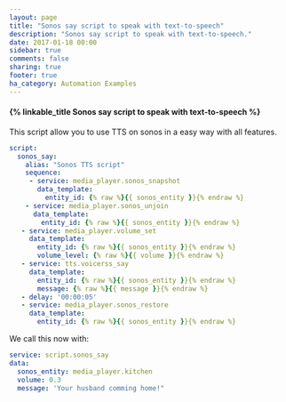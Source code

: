 ```yaml
---
layout: page
title: "Sonos say script to speak with text-to-speech"
description: "Sonos say script to speak with text-to-speech."
date: 2017-01-18 00:00
sidebar: true
comments: false
sharing: true
footer: true
ha_category: Automation Examples
---
```


#### {% linkable_title Sonos say script to speak with text-to-speech %}

This script allow you to use TTS on sonos in a easy way with all features.

```yaml
script:
  sonos_say:
    alias: "Sonos TTS script"
    sequence:
     - service: media_player.sonos_snapshot
       data_template:
         entity_id: {% raw %}{{ sonos_entity }}{% endraw %}
    - service: media_player.sonos_unjoin
      data_template:
        entity_id: {% raw %}{{ sonos_entity }}{% endraw %}
   - service: media_player.volume_set
     data_template:
       entity_id: {% raw %}{{ sonos_entity }}{% endraw %}
       volume_level: {% raw %}{{ volume }}{% endraw %}
   - service: tts.voicerss_say
     data_template:
       entity_id: {% raw %}{{ sonos_entity }}{% endraw %}
       message: {% raw %}{{ message }}{% endraw %}
   - delay: '00:00:05'
   - service: media_player.sonos_restore
     data_template:
       entity_id: {% raw %}{{ sonos_entity }}{% endraw %}
```

We call this now with:
```yaml
service: script.sonos_say
data:
  sonos_entity: media_player.kitchen
  volume: 0.3
  message: 'Your husband comming home!"
```
